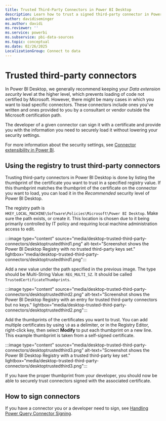 ```yaml
---
title: Trusted Third-Party Connectors in Power BI Desktop
description: Learn how to trust a signed third-party connector in Power BI Desktop by editing values in the Registry Editor.
author: davidiseminger
ms.author: davidi
ms.reviewer: ''
ms.service: powerbi
ms.subservice: pbi-data-sources
ms.topic: conceptual
ms.date: 02/26/2025
LocalizationGroup: Connect to data
---
```

# Trusted third-party connectors

In Power BI Desktop, we generally recommend keeping your *Data extension security* level at the higher level, which prevents loading of code not certified by Microsoft. However, there might be many cases in which you want to load specific connectors. These connectors include ones you've written and ones provided to you by a consultant or vendor outside the Microsoft certification path.

The developer of a given connector can sign it with a certificate and provide you with the information you need to securely load it without lowering your security settings.

For more information about the security settings, see [Connector extensibility in Power BI](./desktop-connector-extensibility.md).

## Using the registry to trust third-party connectors

Trusting third-party connectors in Power BI Desktop is done by listing the thumbprint of the certificate you want to trust in a specified registry value. If this thumbprint matches the thumbprint of the certificate on the connector you want to load, you can load it in the *Recommended* security level of Power BI Desktop.

The registry path is `HKEY_LOCAL_MACHINE\Software\Policies\Microsoft\Power BI Desktop`. Make sure the path exists, or create it. This location is chosen due to it being primarily controlled by IT policy and requiring local machine administration access to edit.

:::image type="content" source="media/desktop-trusted-third-party-connectors/desktoptrustedthird1.png" alt-text="Screenshot shows the Power BI Desktop Registry with no trusted third-party keys set." lightbox="media/desktop-trusted-third-party-connectors/desktoptrustedthird1.png":::

Add a new value under the path specified in the previous image. The type should be Multi-String Value: `REG_MULTI_SZ`. It should be called `TrustedCertificateThumbprints`.

:::image type="content" source="media/desktop-trusted-third-party-connectors/desktoptrustedthird2.png" alt-text="Screenshot shows the Power BI Desktop Registry with an entry for trusted third-party connectors but no keys." lightbox="media/desktop-trusted-third-party-connectors/desktoptrustedthird2.png":::

Add the thumbprints of the certificates you want to trust. You can add multiple certificates by using `\0` as a delimiter, or in the Registry Editor, right-click key, then select **Modify** to put each thumbprint on a new line. This example thumbprint is taken from a self-signed certificate.

:::image type="content" source="media/desktop-trusted-third-party-connectors/desktoptrustedthird3.png" alt-text="Screenshot shows the Power BI Desktop Registry with a trusted third-party key set." lightbox="media/desktop-trusted-third-party-connectors/desktoptrustedthird3.png":::

If you have the proper thumbprint from your developer, you should now be able to securely trust connectors signed with the associated certificate.

## How to sign connectors

If you have a connector you or a developer need to sign, see [Handling Power Query Connector Signing](/power-query/handlingconnectorsigning).
